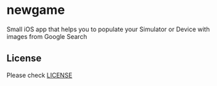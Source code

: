 # newgame

Small iOS app that helps you to populate your Simulator or Device with images from Google Search

## License

Please check [LICENSE](LICENSE)
